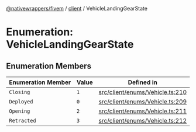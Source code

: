 [@nativewrappers/fivem](../../README.md) / [client](../README.md) / VehicleLandingGearState

# Enumeration: VehicleLandingGearState

## Enumeration Members

| Enumeration Member | Value | Defined in |
| ------ | ------ | ------ |
| `Closing` | `1` | [src/client/enums/Vehicle.ts:210](https://github.com/nativewrappers/fivem/blob/631c6d86e9569591c88ce277255e6c3e13e943cb/src/client/enums/Vehicle.ts#L210) |
| `Deployed` | `0` | [src/client/enums/Vehicle.ts:209](https://github.com/nativewrappers/fivem/blob/631c6d86e9569591c88ce277255e6c3e13e943cb/src/client/enums/Vehicle.ts#L209) |
| `Opening` | `2` | [src/client/enums/Vehicle.ts:211](https://github.com/nativewrappers/fivem/blob/631c6d86e9569591c88ce277255e6c3e13e943cb/src/client/enums/Vehicle.ts#L211) |
| `Retracted` | `3` | [src/client/enums/Vehicle.ts:212](https://github.com/nativewrappers/fivem/blob/631c6d86e9569591c88ce277255e6c3e13e943cb/src/client/enums/Vehicle.ts#L212) |
